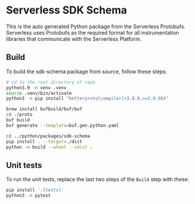 # Serverless SDK Schema

This is the auto generated Python package from the Serverless Protobufs. Serverless uses Protobufs as the required format for all instrumentation libraries that communicate with the Serverless Platform.

## Build
To build the sdk-schema package from source, follow these steps:

```bash
# cd to the root directory of repo
python3.9 -m venv .venv
source .venv/bin/activate
python3 -m pip install "betterproto[compiler]<3.0.0,>=2.0.0b5"

brew install bufbuild/buf/buf
cd ./proto
buf build
buf generate --template=buf.gen.python.yaml

cd ../python/packages/sdk-schema
pip install . --target=./dist
python -m build --wheel --sdist .
```

## Unit tests
To run the unit tests, replace the last two steps of the `Build` step with these:

```bash
pip install '.[tests]'
python3 -m pytest
```
